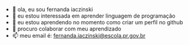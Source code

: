 - 👋 ola, eu sou fernanda iaczinski
- 👀 eu estou interessada em aprender linguagem de programação
- 🌱 eu estou aprendendo no momento como criar um perfil no github
- 💞️ procuro colaborar com meu aprendizado
- 📫 meu email é: fernanda.iaczinski@escola.pr.gov.br
